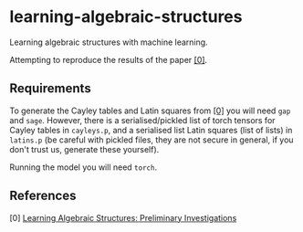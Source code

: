 # learning-algebraic-structures

Learning algebraic structures with machine learning.

Attempting to reproduce the results of the paper [[0]](https://arxiv.org/abs/1905.02263).


## Requirements

To generate the Cayley tables and Latin squares from [[0]](https://arxiv.org/abs/1905.02263) you will need `gap` and `sage`.
However, there is a serialised/pickled list of torch tensors for Cayley tables in `cayleys.p`, and a serialised list Latin squares (list of lists) in `latins.p` (be careful with pickled files, they are not secure in general, if you don't trust us, generate these yourself).


Running the model you will need `torch`. 



## References 

[0] [Learning Algebraic Structures: Preliminary Investigations](https://arxiv.org/abs/1905.02263)